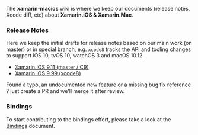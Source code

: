 The **xamarin-macios** wiki is where we keep our documents (release notes, Xcode diff, etc) about **Xamarin.iOS & Xamarin.Mac**.

### Release Notes

Here we keep the initial drafts for release notes based on our main work (on master) or in special branch, e.g. `xcode8` tracks the API and tooling changes to support iOS 10, tvOS 10, watchOS 3 and macOS 10.12.

* [Xamarin.iOS 9.11 (master / C9)](https://github.com/xamarin/xamarin-macios/wiki/ReleaseNotes/xamarin.ios_9.11.mdd)
* [Xamarin.iOS 9.99 (xcode8)](https://github.com/xamarin/xamarin-macios/wiki/ReleaseNotes/xamarin.ios_9.99.md)

Found a typo, an undocumented new feature or a missing bug fix reference ? just create a PR and we'll merge it after review.

### Bindings

To start contributing to the bindings effort, please take a look at the [Bindings](https://github.com/xamarin/xamarin-macios/wiki/Bindings) document.